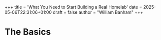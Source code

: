 +++
title = 'What You Need to Start Building a Real Homelab'
date = 2025-05-06T22:31:06+01:00
draft = false
author = "William Banham"
+++

# The Basics
